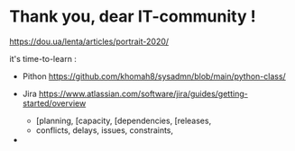 # Thank you, dear IT-community !

https://dou.ua/lenta/articles/portrait-2020/

it's time-to-learn : 
- Pithon  https://github.com/khomah8/sysadmn/blob/main/python-class/

- Jira  https://www.atlassian.com/software/jira/guides/getting-started/overview 
  - [planning, [capacity, [dependencies, [releases, 
  - conflicts, delays, issues, constraints, 

- 

